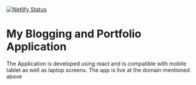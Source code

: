 [![Netlify Status](https://api.netlify.com/api/v1/badges/7556b1b1-5a44-4152-a39e-b247b026f46a/deploy-status)](https://app.netlify.com/sites/yasho-blogs/deploys)

# My Blogging and Portfolio Application
The Application is developed using react and is compatible with mobile tablet as well as laptop screens. The app is live at the domain mentioned above
